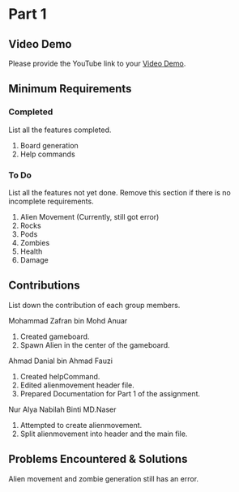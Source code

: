 # Part 1

## Video Demo

Please provide the YouTube link to your [Video Demo](https://youtube.com).

## Minimum Requirements

### Completed

List all the features completed.

1. Board generation
2. Help commands

### To Do

List all the features not yet done. Remove this section if there is no incomplete requirements.

1. Alien Movement (Currently, still got error)
2. Rocks
3. Pods
4. Zombies
5. Health
6. Damage

## Contributions

List down the contribution of each group members.

Mohammad Zafran bin Mohd Anuar

1. Created gameboard.
2. Spawn Alien in the center of the gameboard.

Ahmad Danial bin Ahmad Fauzi

1. Created helpCommand.
2. Edited alienmovement header file.
3. Prepared Documentation for Part 1 of the assignment.

Nur Alya Nabilah Binti MD.Naser

1. Attempted to create alienmovement.
2. Split alienmovement into header and the main file.

## Problems Encountered & Solutions

Alien movement and zombie generation still has an error.
